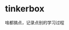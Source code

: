 







































































































# tinkerbox
啥都搞点，记录点别的学习过程

